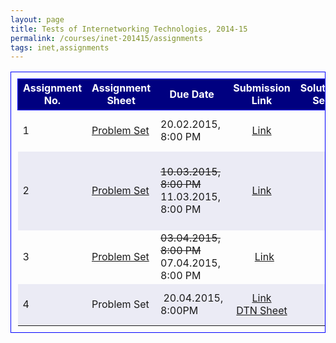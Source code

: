 ```yaml
---
layout: page
title: Tests of Internetworking Technologies, 2014-15
permalink: /courses/inet-201415/assignments
tags: inet,assignments
---
```


<table style="border:1px solid blue;border-collapse:collapse;padding:10px;width:100%;font-size:medium;">
<tbody>
<tr style="height:50px;border:1px solid blue;text-align:center;background-color:navy;">
<td style="color:white;font-size:medium;font-weight:bold;">Assignment No.</td>
<td style="color:white;font-size:medium;font-weight:bold;">Assignment Sheet</td>
<td style="color:white;font-size:medium;font-weight:bold;">Due Date</td>
<td style="color:white;font-size:medium;font-weight:bold;">Submission Link</td>
<td style="color:white;font-size:medium;font-weight:bold;">Solution Set</td>
<td style="color:white;font-size:medium;font-weight:bold;">Related Announcements</td>
</tr>
<tr>
<td style="font-size:medium;">1</td>
<td style="font-size:medium;">
<a href="https://www.dropbox.com/s/vdlduo8fwepunpj/asg1.pdf?dl=1">Problem Set</a></td>
<td style="font-size:medium;">20.02.2015, 8:00 PM</td>
<td style="font-size:medium;text-align:center;"><a href="http://10.1.1.242/moodle/mod/assign/view.php?id=41197">Link</a></td>
<td style="font-size:medium;"></td>
<td style="font-size:medium;">Papers -[<a href="https://www.dropbox.com/s/x8itn7qoe0vk11h/ICN-survey.pdf?dl=1">ICN-Survey</a>], [<a href="https://www.dropbox.com/s/4adzwkwj52fwjb0/VI.pdf?dl=1">VI</a>]<br />
<a href="https://www.dropbox.com/s/fkxivtr1crgi46w/sample_review.pdf?dl=1">Sample review</a>
</td>
</tr>
<tr style="background-color:#ebebf5;">
<td style="font-size:medium;">2</td>
<td style="font-size:medium;"><a href="https://www.dropbox.com/s/lnqky888pnthxi8/asg2.pdf?dl=1">Problem Set</a>
</td>
<td style="font-size:medium;"><del>10.03.2015, 8:00 PM</del><br />
11.03.2015, 8:00 PM</td>
<td style="font-size:medium;text-align:center;"><a href="http://10.1.1.242/moodle/mod/assign/view.php?id=41575">Link</a></td>
<td style="font-size:medium;"></td>
<td style="font-size:medium;">Papers -[<a href="https://www.dropbox.com/s/7a9ffmwu7idvh2l/MDCM.pdf?dl=1">Wang-MDCM</a>], [<a href="https://www.dropbox.com/s/4zciisgm6e3kmem/DRUID.pdf?dl=1">Touch-DRUID</a>], [<a href="https://www.dropbox.com/s/cfs8szwinwyd6me/Edwards.pdf?dl=1">Edwards</a>], <a href="http://10.1.1.242/moodle/mod/folder/view.php?id=41407">GENI Videos</a>, <a href="https://www.dropbox.com/s/s5in9j9ea5bkchu/LabZero_Instructions.pdf?dl=1">Tutorial-0</a>, <a href="https://www.dropbox.com/s/xqkc8scyuaxy8hd/LabOne_Instructions.pdf?dl=1">Tutorial-1</a></td>
</tr>
<tr>
<td style="font-size:medium;">3</td>
<td style="font-size:medium;"><a href="https://www.dropbox.com/s/knmmczjejhev4tc/asg3.pdf?dl=1">Problem Set</a>
</td>
<td style="font-size:medium;"><del>03.04.2015, 8:00 PM</del><br />
07.04.2015, 8:00 PM</td>
<td style="font-size:medium;text-align:center;">  <a href="http://10.1.1.242/moodle/mod/assign/view.php?id=42021">Link</a></td>
<td style="font-size:medium;"></td>
<td style="font-size:medium;"> <a href="https://www.dropbox.com/s/k7awoxp3ajyba7i/L18_SMP.pdf?dl=1">SMP</a>, <a href="https://www.dropbox.com/s/6mpbr2f6w30xu2s/kernel_module.pdf?dl=1">Kernel Module Example</a></td>
</tr>
<tr style="background-color:#ebebf5;">
<td style="font-size:medium;">4</td>
<td style="font-size:medium;">Problem Set</td>
<td style="font-size:medium;"> 20.04.2015, 8:00PM</td>
<td style="font-size:medium;text-align:center;"><a href="https://www.dropbox.com/s/uohp7xzt5z6jinv/asg4.pdf?dl=1">Link</a><br />
<a href="https://www.dropbox.com/s/2xb7nl1ljq697or/DTN%20question%20to%20students.pdf?dl=1">DTN Sheet</a></td>
<td style="font-size:medium;"></td>
<td style="font-size:medium;">Papers -[<a href="https://www.dropbox.com/s/17yugoee6tzhhcc/Cao.pdf?dl=1">Cao-DTN</a>], [<a href="https://www.dropbox.com/s/d5m2m99iw8c3lf0/i3-stoica.pdf?dl=1">I3-Stoica</a>]</td>
</tr>
</tbody>
</table>
